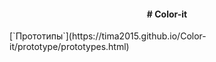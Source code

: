<h4 align="center">
# Color-it
</h4>
[`Прототипы`](https://tima2015.github.io/Color-it/prototype/prototypes.html)

